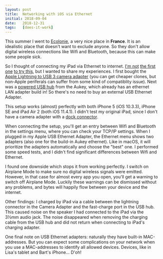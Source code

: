 ```yaml
---
layout: post
title:  Networking with iOS via Ethernet
initial: 2018-09-04
date:   2018-12-31
tags:   [does-it-work]
---
```


This summer I went to [Ecolonie][], a very nice place in __France__. It is an idealistic place that doesn't want to exclude anyone.
So they don't allow digital wireless connections like Wifi and Bluetooth, because this can make some people sick.

So I thought of connecting my iPad via Ethernet to internet.
[I'm not][eth0] [the first one][eth1] [to try this][eth2], but I wanted to share my experiences.
I first bought the [Apple Lightning to USB 3 camera adapter][camera-adapter] (you can get cheaper clones, but non-Apple periferals can suffer from some kind of compatiblity issue).
Next was a [powered USB hub][aukey-hub] from the Aukey, which already has an ethernet LAN adapter build in!
So there's no need to buy an external USB Ethernet Adapter.

This setup works (almost) perfectly with both iPhone 5 (iOS 10.3.3), iPhone SE and iPad Air 2 (both iOS 11.4.1).
I didn't test my original iPad, since I don't have a camera adapter with a [dock connector][doc-con].

When connecting the setup, you'll get an entry between Wifi and Bluetooth in the settings menu, where you can check your TCP/IP settings.
When I plugged in my Apple USB Ethernet Adapter, the Ethernet menu shows two adapters (also one for the build-in Aukey ethernet).
Like in macOS, it will prioritize the adapters automatically and choose the "best" one.
I performed some speed tests, and I didn't find significant differences between Wifi and Ethernet.

I found one downside which stops it from working perfectly. I switch on Airplane Mode to make sure no digital wireless signals were emitted.
However, in that case for almost every app you open, you'll get a warning to switch off Airplane Mode.
Luckily these warnings can be dismissed without any problems, and bytes will happily flow between your device and the internet.

Other findings: I charged by iPad via a cable between the lightning connector in the Camera Adapter and the fast-charge port in the USB hub.
This caused noise on the speaker I had connected to the iPad via the 3½mm audio jack.
The noise disappeared when removing the charging cable from the USB hub and did not return when connecting to iPad's charging adapter.

One final note on USB Ethernet adapters: naturally they have built-in MAC-addresses. But you can expect some complications on your network when you use a MAC-addresses to identify all allowed devices.
Devices, like in Lisa's tablet and Bart's iPhone... D'oh!


[Ecolonie]: https://www.ecolonie.eu/en
[eth0]: https://www.lifewire.com/connect-ipad-to-wired-ethernet-port-1994242
[eth1]: https://sixcolors.com/post/2016/07/ios-10-a-place-for-ethernet/
[eth2]: https://9to5mac.com/2017/03/01/ios-10-2-ethernet-adapter-ui-settings-app/
[camera-adapter]: https://www.apple.com/nl/shop/product/MK0W2ZM/A/lightning-naar-usb-3-camera-adapter?fnode=5a77c06a31d0e5022a688a2defec8127910a5c967ad27547e77a7424219ab7f0a55463cd85fcdd333d6606c4fa120dfcc8c4531e057b6b3771cf23ba049aaa7807f3e771f4c29345bec09a21c843c02ccb64fe33ce5ec4bf8ae31ebbf3f1d902
[aukey-hub]: https://www.amazon.de/gp/product/B00QWYJSUG/ref=oh_aui_detailpage_o00_s01?ie=UTF8&psc=1
[doc-con]: https://en.wikipedia.org/wiki/Dock_connector

